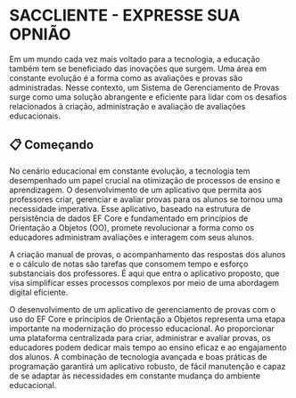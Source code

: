 # SACCLIENTE - EXPRESSE SUA OPNIÃO

Em um mundo cada vez mais voltado para a tecnologia, a educação também tem se beneficiado das inovações que surgem. Uma área em constante evolução é a forma como as avaliações e provas são administradas. Nesse contexto, um Sistema de Gerenciamento de Provas surge como uma solução abrangente e eficiente para lidar com os desafios relacionados à criação, administração e avaliação de avaliações educacionais.

## 📋 Começando

No cenário educacional em constante evolução, a tecnologia tem desempenhado um papel crucial na otimização de processos de ensino e aprendizagem. O desenvolvimento de um aplicativo que permita aos professores criar, gerenciar e avaliar provas para os alunos se tornou uma necessidade imperativa. Esse aplicativo, baseado na estrutura de persistência de dados EF Core e fundamentado em princípios de Orientação a Objetos (OO), promete revolucionar a forma como os educadores administram avaliações e interagem com seus alunos.

A criação manual de provas, o acompanhamento das respostas dos alunos e o cálculo de notas são tarefas que consomem tempo e esforço substanciais dos professores. É aqui que entra o aplicativo proposto, que visa simplificar esses processos complexos por meio de uma abordagem digital eficiente.


O desenvolvimento de um aplicativo de gerenciamento de provas com o uso do EF Core e princípios de Orientação a Objetos representa uma etapa importante na modernização do processo educacional. Ao proporcionar uma plataforma centralizada para criar, administrar e avaliar provas, os educadores podem dedicar mais tempo ao ensino eficaz e ao engajamento dos alunos. A combinação de tecnologia avançada e boas práticas de programação garantirá um aplicativo robusto, de fácil manutenção e capaz de se adaptar às necessidades em constante mudança do ambiente educacional.

